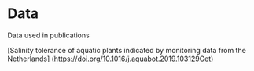 # Data
Data used in publications

[Salinity tolerance of aquatic plants indicated by monitoring data from the Netherlands] (https://doi.org/10.1016/j.aquabot.2019.103129Get)
